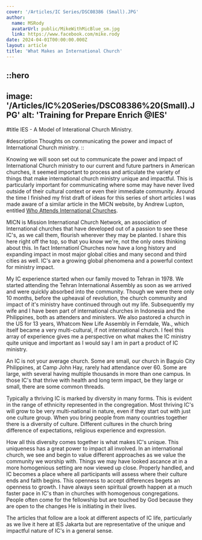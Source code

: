 ```yaml
---
cover: '/Articles/IC Series/DSC08386 (Small).JPG'
author:
  name: MSRody
  avatarUrl: public/MikeWithMicBlue_sm.jpg
  link: https://www.facebook.com/mike.rody
date: 2024-04-01T00:00:00.000Z
layout: article
title: 'What Makes an International Church'
---
```


::hero
---
image: '/Articles/IC%20Series/DSC08386%20(Small).JPG'
alt: 'Training for Prepare Enrich @IES'
---

#title
IES - A Model of Interational Church Ministry.

#description
Thoughts on communicating the power and impact of International Church ministry.
::


Knowing we will soon set out to communicate the power and impact of International Church ministry to our current and future partners in American churches, it seemed important to process and articulate the variety of things that make international church ministry unique and impactful.<!--more--> This is particularly important for communicating where some may have never lived outside of their cultural context or even their immediate community. Around the time I finished my frist draft of ideas for this series of short articles I was made aware of a similar article in the MICN website, by Andrew Lupton, entitled [Who Attends International Churches](https://micn.org/3-who-attends-international-churches-micn-missiology-series-by-andrew-lupton/). 

MICN is Mission International Church Network, an association of International churches that have developed out of a passion to see these IC's, as we call them, flourish wherever they may be planted. I share this here right off the top, so that you know we're, not the only ones thinking about this. In fact Internationl Churches now have a long history and expanding impact in most major global cities and many second and third cities as well. IC's are a growing global phenomena and a powerful context for ministry impact.

My IC experience started when our family moved to Tehran in 1978. We started attending the Tehran International Assembly as soon as we arrived and were quickly absorbed into the community. Though we were there only 10 months, before the upheaval of revolution, the church community and impact of it's ministry have continued through out my life. Subsequently my wife and I have been part of international churches in Indonesia and the Philippines, both as attenders and ministers. We also pastored a church in the US for 13 years, Whatcom New Life Assembly in Ferndale, Wa., which itself became a very multi-cultural, if not international church. I feel this array of experience gives me a perspective on what makes the IC ministry quite unique and important as I would say I am in part a product of IC ministry.

An IC is not your average church. Some are small, our church in Baguio City Philippines, at Camp John Hay, rarely had attendance over 60. Some are large, with several having multiple thousands in more than one campus. In those IC's that thrive with health and long term impact, be they large or small, there are some common threads. 

Typically a thriving IC is marked by diversity in many forms. This is evident in the range of ethnicity represented in the congregation. Most thriving IC's will grow to be very multi-national in nature, even if they start out with just one culture group. When you bring people from many countries together there is a diversity of culture. Different cultures in the church bring difference of expectations, religious experience and expression.

How all this diversity comes together is what makes IC's unique. This uniqueness has a great power to impact all involved. In an international church, we see and begin to value different approaches as we value the community we worship with. Things we may have looked ascance at in a more homogenious setting are now viewed up close. Properly handled, and IC becomes a place where all participants will assess where their culture ends and faith begins. This openness to accept differences begets an openness to growth. I have always seen spiritual growth happen at a much faster pace in IC's than in churches with homogenous congregations. People often come for the fellowship but are touched by God because they are open to the changes He is initiating in their lives.

The articles that follow are a look at different aspects of IC life, particularly as we live it here at IES Jakarta but are representative of the unique and impactful nature of IC's in a general sense.




